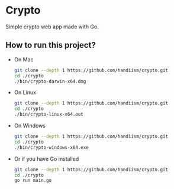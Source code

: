 # Crypto

Simple crypto web app made with Go.

## How to run this project?

- On Mac

  ```bash
  git clone --depth 1 https://github.com/handiism/crypto.git
  cd ./crypto
  ./bin/crypto-darwin-x64.dmg
  ```

- On Linux

  ```bash
  git clone --depth 1 https://github.com/handiism/crypto.git
  cd ./crypto
  ./bin/crypto-linux-x64.out
  ```

- On Windows

  ```bash
  git clone --depth 1 https://github.com/handiism/crypto.git
  cd ./crypto
  ./bin/crypto-windows-x64.exe
  ```

- Or if you have Go installed

  ```bash
  git clone --depth 1 https://github.com/handiism/crypto.git
  cd ./crypto
  go run main.go
  ```
